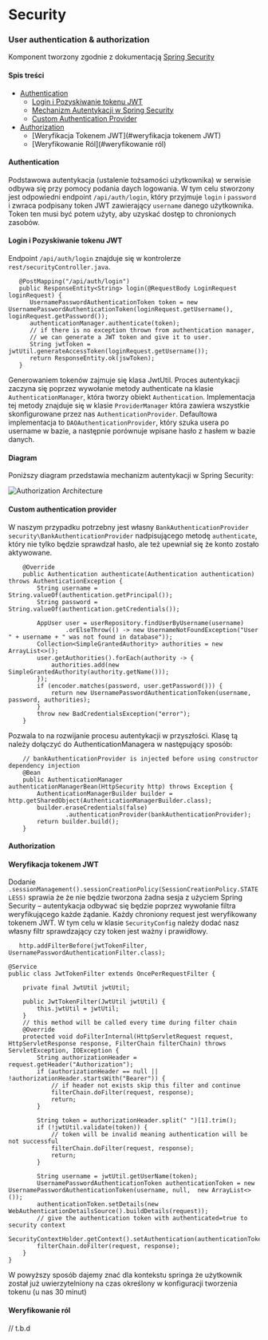 # Security

### User authentication & authorization

Komponent tworzony zgodnie z dokumentacją [Spring Security](https://docs.spring.io/spring-security/reference/index.html)

#### Spis treści 

 - [Authentication](#authentication)
   - [Login i Pozyskiwanie tokenu JWT](#login-i-pozyskiwanie-tokenu-JWT)
   - [Mechanizm Autentykacji w Spring Security](#diagram)
   - [Custom Authentication Provider](#custom-authentication-provider)
 - [Authorization](#authorization)
   - [Weryfikacja Tokenem JWT](#weryfikacja tokenem JWT)
   - [Weryfikowanie Ról](#weryfikowanie ról)

#### Authentication

Podstawowa autentykacja (ustalenie tożsamości użytkownika) w serwisie odbywa się przy pomocy podania daych logowania. W tym celu stworzony jest odpowiedni endpoint
`/api/auth/login`, który przyjmuje `login` i `password` i zwraca podpisany token JWT zawierający `username` danego użytkownika. Token ten musi być potem użyty, aby uzyskać dostęp to chronionych zasobów.

#### Login i Pozyskiwanie tokenu JWT
Endpoint `/api/auth/login` znajduje się w kontrolerze `rest/securityController.java`.

`````
   @PostMapping("/api/auth/login")
   public ResponseEntity<String> login(@RequestBody LoginRequest loginRequest) {
      UsernamePasswordAuthenticationToken token = new UsernamePasswordAuthenticationToken(loginRequest.getUsername(), loginRequest.getPassword());
      authenticationManager.authenticate(token);
      // if there is no exception thrown from authentication manager,
      // we can generate a JWT token and give it to user.
      String jwtToken = jwtUtil.generateAccessToken(loginRequest.getUsername());
      return ResponseEntity.ok(jswToken);
   }
`````

Generowaniem tokenów zajmuje się klasa JwtUtil. Proces autentykacji zaczyna się poprzez wywołanie metody authenticate na klasie `AuthenticationManager`,
która tworzy obiekt `Authentication`. Implementacja tej metody znajduje się w klasie `ProviderManager` która zawiera wszystkie skonfigurowane przez nas `AuthenticationProvider`. Defaultowa implementacja to `DAOAuthenticationProvider`, 
który szuka usera po username w bazie, a następnie porównuje wpisane hasło z hasłem w bazie danych.

#### Diagram
Poniższy diagram przedstawia mechanizm autentykacji w Spring Security:

![Authorization Architecture](C:\Users\RMo\IdeaProjects\banking-system\docs\security\mechanism.PNG "Authorization architecture")

#### Custom authentication provider

W naszym przypadku potrzebny jest własny `BankAuthenticationProvider` `security\BankAuthenticationProvider` nadpisującego metodę `authenticate`, 
który nie tylko będzie sprawdzał hasło,
ale też upewniał się że konto zostało aktywowane.
``````
    @Override
    public Authentication authenticate(Authentication authentication) throws AuthenticationException {
        String username = String.valueOf(authentication.getPrincipal());
        String password = String.valueOf(authentication.getCredentials());

        AppUser user = userRepository.findUserByUsername(username)
                .orElseThrow(() -> new UsernameNotFoundException("User " + username + " was not found in database"));
        Collection<SimpleGrantedAuthority> authorities = new ArrayList<>();
        user.getAuthorities().forEach(authority -> {
            authorities.add(new SimpleGrantedAuthority(authority.getName()));
        });
        if (encoder.matches(password, user.getPassword())) {
            return new UsernamePasswordAuthenticationToken(username, password, authorities);
        }
        throw new BadCredentialsException("error");
    }
``````
Pozwala to na rozwijanie procesu autentykacji w przyszłości. Klasę
tą należy dołączyć do AuthenticationManagera w następujący sposób:
`````
    // bankAuthenticationProvider is injected before using constructor dependency injection
    @Bean
    public AuthenticationManager authenticationManagerBean(HttpSecurity http) throws Exception {
        AuthenticationManagerBuilder builder = http.getSharedObject(AuthenticationManagerBuilder.class);
        builder.eraseCredentials(false)
                .authenticationProvider(bankAuthenticationProvider);
        return builder.build();
    }
`````

#### Authorization

#### Weryfikacja tokenem JWT


Dodanie `.sessionManagement().sessionCreationPolicy(SessionCreationPolicy.STATELESS)` sprawia że
że nie będzie tworzona żadna sesja z użyciem Spring Security – autentykacja odbywać się będzie poprzez wywołanie filtra weryfikującego każde żądanie.
Każdy chroniony request jest weryfikowany tokenem JWT. W tym celu w klasie `SecurityConfig` należy
dodać nasz własny filtr sprawdzający czy token jest ważny i prawidłowy.
``````
   http.addFilterBefore(jwtTokenFilter, UsernamePasswordAuthenticationFilter.class);
``````
``````
@Service
public class JwtTokenFilter extends OncePerRequestFilter {

    private final JwtUtil jwtUtil;

    public JwtTokenFilter(JwtUtil jwtUtil) {
        this.jwtUtil = jwtUtil;
    }
    // this method will be called every time during filter chain 
    @Override
    protected void doFilterInternal(HttpServletRequest request, HttpServletResponse response, FilterChain filterChain) throws ServletException, IOException {
        String authorizationHeader = request.getHeader("Authorization");
        if (authorizationHeader == null || !authorizationHeader.startsWith("Bearer")) {
            // if header not exists skip this filter and continue
            filterChain.doFilter(request, response);
            return;
        }

        String token = authorizationHeader.split(" ")[1].trim();
        if (!jwtUtil.validate(token)) {
            // token will be invalid meaning authentication will be not successful
            filterChain.doFilter(request, response);
            return;
        }

        String username = jwtUtil.getUserName(token);
        UsernamePasswordAuthenticationToken authenticationToken = new UsernamePasswordAuthenticationToken(username, null,  new ArrayList<>());
        authenticationToken.setDetails(new WebAuthenticationDetailsSource().buildDetails(request));
        // give the authentication token with authenticated=true to security context
        SecurityContextHolder.getContext().setAuthentication(authenticationToken);
        filterChain.doFilter(request, response);
    }
}
``````

W powyższy sposób dajemy znać dla kontekstu springa że użytkownik został już uwierzytelniony na czas 
określony w konfiguracji tworzenia tokenu (u nas 30 minut)

#### Weryfikowanie ról

// t.b.d








